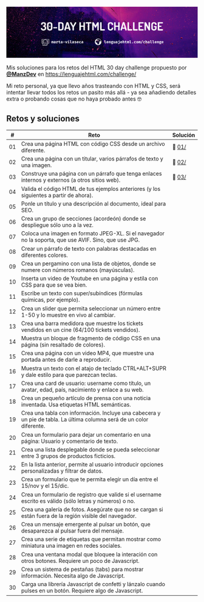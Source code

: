 ![alt text](./common/banner.jpg)

Mis soluciones para los retos del HTML 30 day challenge propuesto por **[@ManzDev](https://github.com/ManzDev)** en https://lenguajehtml.com/challenge/

Mi reto personal, ya que llevo años trasteando con HTML y CSS, será intentar llevar todos los retos un pasito más allá - ya sea añadiendo detalles extra o probando cosas que no haya probado antes 🤓

## Retos y soluciones  

| #  | Reto                                                                                                                  | Solución       |
|----|-----------------------------------------------------------------------------------------------------------------------|----------------|
| 01 | Crea una página HTML con código CSS desde un archivo diferente.                                                       | 📁 [01/](/01/) |
| 02 | Crea una página con un titular, varios párrafos de texto y una imagen.                                                | 📁 [02/](/02/) |
| 03 | Construye una página con un párrafo que tenga enlaces internos y externos (a otros sitios web).                       | 📁 [03/](/03/) |
| 04 | Valida el código HTML de tus ejemplos anteriores (y los siguientes a partir de ahora).                                |                |
| 05 | Ponle un título y una descripción al documento, ideal para SEO.                                                       |                |
| 06 | Crea un grupo de secciones (acordeón) donde se despliegue sólo uno a la vez.                                          |                |
| 07 | Coloca una imagen en formato JPEG-XL. Si el navegador no la soporta, que use AVIF. Sino, que use JPG.                 |                |
| 08 | Crear un párrafo de texto con palabras destacadas en diferentes colores.                                              |                |
| 09 | Crea un pergamino con una lista de objetos, donde se numere con números romanos (mayúsculas).                         |                |
| 10 | Inserta un video de Youtube en una página y estila con CSS para que se vea bien.                                      |                |
| 11 | Escribe un texto con super/subíndices (fórmulas químicas, por ejemplo).                                               |                |
| 12 | Crea un slider que permita seleccionar un número entre 1-50 y lo muestre en vivo al cambiar.                          |                |
| 13 | Crea una barra medidora que muestre los tickets vendidos en un cine (64/100 tickets vendidos).                        |                |
| 14 | Muestra un bloque de fragmento de código CSS en una página (sin resaltado de colores).                                |                |
| 15 | Crea una página con un video MP4, que muestre una portada antes de darle a reproducir.                                |                |
| 16 | Muestra un texto con el atajo de teclado CTRL+ALT+SUPR y dale estilo para que parezcan teclas.                        |                |
| 17 | Crea una card de usuario: username como título, un avatar, edad, país, nacimiento y enlace a su web.                  |                |
| 18 | Crea un pequeño artículo de prensa con una noticia inventada. Usa etiquetas HTML semánticas.                          |                |
| 19 | Crea una tabla con información. Incluye una cabecera y un pie de tabla. La última columna será de un color diferente. |                |
| 20 | Crea un formulario para dejar un comentario en una página: Usuario y comentario de texto.                             |                |
| 21 | Crea una lista desplegable donde se pueda seleccionar entre 3 grupos de productos ficticios.                          |                |
| 22 | En la lista anterior, permite al usuario introducir opciones personalizadas y filtrar de datos.                       |                |
| 23 | Crea un formulario que te permita elegir un día entre el 15/nov y el 15/dic.                                          |                |
| 24 | Crea un formulario de registro que valide si el username escrito es válido (sólo letras y números) o no.              |                |
| 25 | Crea una galería de fotos. Asegúrate que no se cargan si están fuera de la región visible del navegador.              |                |
| 26 | Crea un mensaje emergente al pulsar un botón, que desaparezca al pulsar fuera del mensaje.                            |                |
| 27 | Crea una serie de etiquetas que permitan mostrar como miniatura una imagen en redes sociales.                         |                |
| 28 | Crea una ventana modal que bloquee la interación con otros botones. Requiere un poco de Javascript.                   |                |
| 29 | Crea un sistema de pestañas (tabs) para mostrar información. Necesita algo de Javascript.                             |                |
| 30 | Carga una librería Javascript de confetti y lánzalo cuando pulses en un botón. Requiere algo de Javascript.           |                |